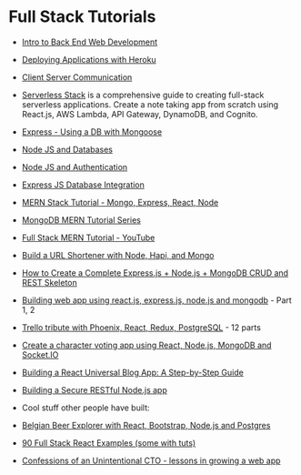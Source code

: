 # Full Stack Tutorials

- [Intro to Back End Web Development](https://www.udacity.com/course/intro-to-backend--ud171)

- [Deploying Applications with Heroku](https://www.udacity.com/course/deploying-applications-with-heroku--ud272)

- [Client Server Communication](https://www.udacity.com/course/client-server-communication--ud897)

- [Serverless Stack](http://serverless-stack.com/) is a comprehensive guide to creating full-stack serverless applications. Create a note taking app from scratch using React.js, AWS Lambda, API Gateway, DynamoDB, and Cognito.

- [Express - Using a DB with Mongoose](https://developer.mozilla.org/en-US/docs/Learn/Server-side/Express_Nodejs/mongoose)

- [Node JS and Databases](https://blog.risingstack.com/node-js-database-tutorial/)

- [Node JS and Authentication](https://blog.risingstack.com/node-hero-node-js-authentication-passport-js/)

- [Express JS Database Integration](https://expressjs.com/en/guide/database-integration.html)

- [MERN Stack Tutorial - Mongo, Express, React, Node](https://medium.com/@bryantheastronaut/react-getting-started-the-mern-stack-tutorial-feat-es6-de1a2886be50#.xfd2ixtz6)

- [MongoDB MERN Tutorial Series](https://www.mongodb.com/blog/post/the-modern-application-stack-part-1-introducing-the-mean-stack)

- [Full Stack MERN Tutorial - YouTube](https://www.youtube.com/watch?v=cV-bGvnRZdw)

- [Build a URL Shortener with Node, Hapi, and Mongo](https://codetuts.tech/build-a-url-shortener-node-hapi-js/?utm_source=mybridge&utm_medium=blog&utm_campaign=read_more)

- [How to Create a Complete Express.js + Node.js + MongoDB CRUD and REST Skeleton](https://www.airpair.com/javascript/complete-expressjs-nodejs-mongodb-crud-skeleton)

- [Building web app using react.js, express.js, node.js and mongodb](http://www.codeproject.com/Articles/1067725/Part-Building-web-app-using-react-js-express-js) - Part 1, 2

- [Trello tribute with Phoenix, React, Redux, PostgreSQL](http://codeloveandboards.com/blog/2016/01/04/trello-tribute-with-phoenix-and-react-pt-1/) - 12 parts

- [Create a character voting app using React, Node.js, MongoDB and Socket.IO](http://sahatyalkabov.com/create-a-character-voting-app-using-react-nodejs-mongodb-and-socketio/)

- [Building a React Universal Blog App: A Step-by-Step Guide](https://www.sitepoint.com/building-a-react-universal-blog-app-a-step-by-step-guide/)

- [Building a Secure RESTful Node.js app](http://thejackalofjavascript.com/architecting-a-restful-node-js-app/)

- Cool stuff other people have built:

- [Belgian Beer Explorer with React, Bootstrap, Node.js and Postgres](http://coenraets.org/blog/2015/01/belgian-beer-explorer-with-react-bootstrap-node-js-and-postgres/)

- [90 Full Stack React Examples (some with tuts)](https://react.rocks/tag/FullStack?show=40)

- [Confessions of an Unintentional CTO - lessons in growing a web app](https://www.jackkinsella.ie/books/confessions_of_an_unintentional_cto)
